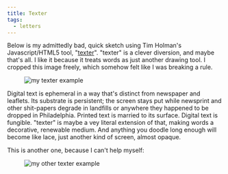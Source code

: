 ```yaml
---
title: Texter
tags:
  - letters
---
```


Below is my admittedly bad, quick sketch using Tim Holman's Javascript/HTML5 tool, "[texter](http://tholman.com/texter/)". "texter" is a clever diversion, and maybe that's all. I like it because it treats words as just another drawing tool. I cropped this image freely, which somehow felt like I was breaking a rule.

<figure>
  <img src="/images/blerg/texter01.png" alt="my texter example">
</figure>

Digital text is ephemeral in a way that's distinct from newspaper and leaflets. Its substrate is persistent; the screen stays put while newsprint and other shit-papers degrade in landfills or anywhere they happened to be dropped in Philadelphia. Printed text is married to its surface. Digital text is fungible. "texter" is maybe a vey literal extension of that, making words a decorative, renewable medium. And anything you doodle long enough will become like lace, just another kind of screen, almost opaque.

This is another one, because I can't help myself:

<figure>
  <img src="/images/blerg/texter02.png" alt="my other texter example">
</figure>
